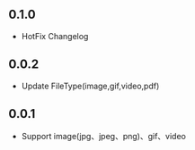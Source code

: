 ## 0.1.0
- HotFix Changelog

## 0.0.2
- Update FileType(image,gif,video,pdf)

## 0.0.1

- Support image(jpg、jpeg、png)、gif、video